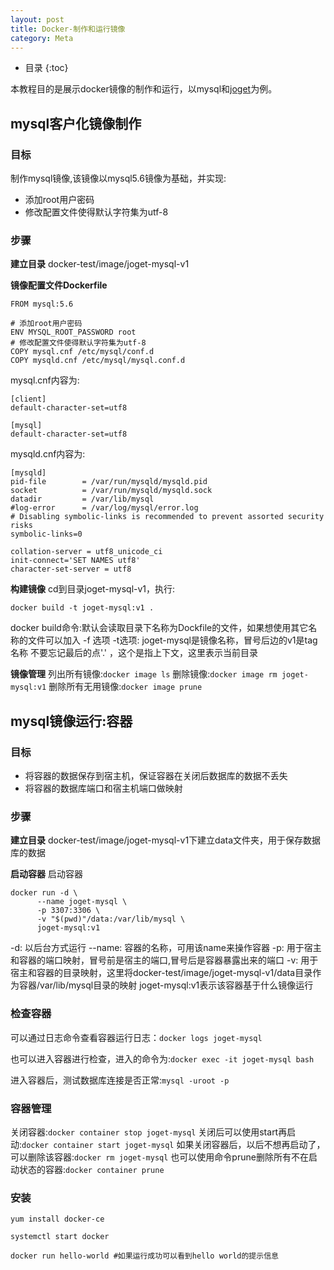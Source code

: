 ```yaml
---
layout: post
title: Docker-制作和运行镜像
category: Meta
---
```

* 目录
{:toc}

本教程目的是展示docker镜像的制作和运行，以mysql和[joget](http://www.joget.org)为例。

## mysql客户化镜像制作
### 目标
制作mysql镜像,该镜像以mysql5.6镜像为基础，并实现:
- 添加root用户密码
- 修改配置文件使得默认字符集为utf-8

### 步骤

**建立目录**
docker-test/image/joget-mysql-v1

**镜像配置文件Dockerfile**
```
FROM mysql:5.6

# 添加root用户密码
ENV MYSQL_ROOT_PASSWORD root
# 修改配置文件使得默认字符集为utf-8
COPY mysql.cnf /etc/mysql/conf.d
COPY mysqld.cnf /etc/mysql/mysql.conf.d
```
mysql.cnf内容为:
```
[client]
default-character-set=utf8

[mysql]
default-character-set=utf8
```
mysqld.cnf内容为:
```
[mysqld]
pid-file        = /var/run/mysqld/mysqld.pid
socket          = /var/run/mysqld/mysqld.sock
datadir         = /var/lib/mysql
#log-error      = /var/log/mysql/error.log
# Disabling symbolic-links is recommended to prevent assorted security risks
symbolic-links=0

collation-server = utf8_unicode_ci
init-connect='SET NAMES utf8'
character-set-server = utf8
```
**构建镜像**
cd到目录joget-mysql-v1，执行:
```
docker build -t joget-mysql:v1 .
```
docker build命令:默认会读取目录下名称为Dockfile的文件，如果想使用其它名称的文件可以加入 -f 选项
-t选项: joget-mysql是镜像名称，冒号后边的v1是tag名称
不要忘记最后的点'.' ，这个是指上下文，这里表示当前目录

**镜像管理**
列出所有镜像:`docker image ls`
删除镜像:`docker image rm joget-mysql:v1`
删除所有无用镜像:`docker image prune`

## mysql镜像运行:容器
### 目标
- 将容器的数据保存到宿主机，保证容器在关闭后数据库的数据不丢失
- 将容器的数据库端口和宿主机端口做映射

### 步骤
**建立目录**
docker-test/image/joget-mysql-v1下建立data文件夹，用于保存数据库的数据

**启动容器**
启动容器
```
docker run -d \
      --name joget-mysql \
      -p 3307:3306 \
      -v "$(pwd)"/data:/var/lib/mysql \
      joget-mysql:v1
```
-d: 以后台方式运行
--name: 容器的名称，可用该name来操作容器
-p: 用于宿主和容器的端口映射，冒号前是宿主的端口,冒号后是容器暴露出来的端口
-v: 用于宿主和容器的目录映射，这里将docker-test/image/joget-mysql-v1/data目录作为容器/var/lib/mysql目录的映射
joget-mysql:v1表示该容器基于什么镜像运行

### 检查容器
可以通过日志命令查看容器运行日志：`docker logs joget-mysql`

也可以进入容器进行检查，进入的命令为:`docker exec -it joget-mysql bash`

进入容器后，测试数据库连接是否正常:`mysql -uroot -p`

### 容器管理
关闭容器:`docker container stop joget-mysql`
关闭后可以使用start再启动:`docker container start joget-mysql`
如果关闭容器后，以后不想再启动了，可以删除该容器:`docker rm joget-mysql`
也可以使用命令prune删除所有不在启动状态的容器:`docker container prune`


### 安装
```
yum install docker-ce
```
```
systemctl start docker
```
```
docker run hello-world #如果运行成功可以看到hello world的提示信息
```
